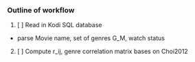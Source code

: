 ### Outline of workflow
1. [ ] Read in Kodi SQL database
  - parse Movie name, set of genres G_M, watch status
2. [ ] Compute r_ij, genre correlation matrix bases on Choi2012
